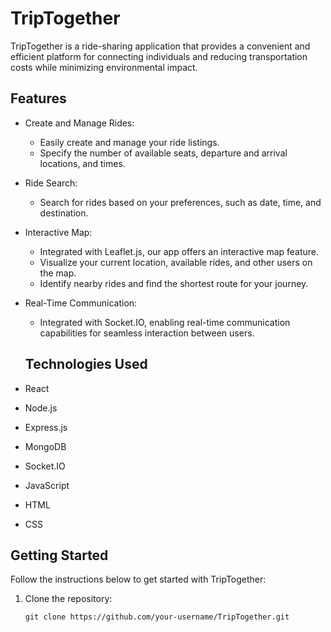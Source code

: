 
# TripTogether

TripTogether is a ride-sharing application that provides a convenient and efficient platform for connecting individuals and reducing transportation costs while minimizing environmental impact.

## Features

- Create and Manage Rides:
  - Easily create and manage your ride listings.
  - Specify the number of available seats, departure and arrival locations, and times.

- Ride Search:
  - Search for rides based on your preferences, such as date, time, and destination.

- Interactive Map:
  - Integrated with Leaflet.js, our app offers an interactive map feature.
  - Visualize your current location, available rides, and other users on the map.
  - Identify nearby rides and find the shortest route for your journey.

- Real-Time Communication:
  - Integrated with Socket.IO, enabling real-time communication capabilities for seamless interaction between users.

  ## Technologies Used

- React
- Node.js
- Express.js
- MongoDB
- Socket.IO
- JavaScript
- HTML
- CSS

## Getting Started

Follow the instructions below to get started with TripTogether:

1. Clone the repository:
   ```shell
   git clone https://github.com/your-username/TripTogether.git

   



   





